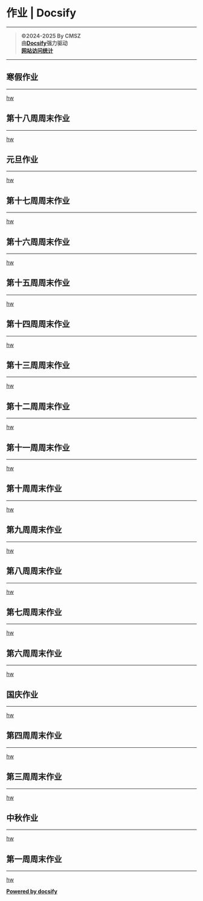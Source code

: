 ﻿<h1> 作业 | Docsify </h1>

---

> **©2024-2025 By CMSZ**  
> **由[Docsify](https://docsify.js.org/)强力驱动**  
> [**网站访问统计**](https://umami.acmsz.top/share/9PRtp5s5D0AqW9Hz/hw.acmsz.top)

---

## 寒假作业

---

[hw](/hw_G8S1/19.md ':include')

## 第十八周周末作业

---

[hw](/hw_G8S1/18.md ':include')

## 元旦作业

---

[hw](/hw_G8S1/new.md ':include')

## 第十七周周末作业

---

[hw](/hw_G8S1/17.md ':include')

## 第十六周周末作业

---

[hw](/hw_G8S1/16.md ':include')

## 第十五周周末作业

---

[hw](/hw_G8S1/15.md ':include')

## 第十四周周末作业

---

[hw](/hw_G8S1/14.md ':include')

## 第十三周周末作业

---

[hw](/hw_G8S1/13.md ':include')

## 第十二周周末作业

---

[hw](/hw_G8S1/12.md ':include')

## 第十一周周末作业

---

[hw](/hw_G8S1/11.md ':include')

## 第十周周末作业

---

[hw](/hw_G8S1/10.md ':include')

## 第九周周末作业

---

[hw](/hw_G8S1/9.md ':include')

## 第八周周末作业

---

[hw](/hw_G8S1/8.md ':include')

## 第七周周末作业

---

[hw](/hw_G8S1/7.md ':include')

## 第六周周末作业

---

[hw](/hw_G8S1/6.md ':include')

## 国庆作业

---

[hw](/hw_G8S1/5.md ':include')

## 第四周周末作业

---

[hw](/hw_G8S1/4.md ':include')

## 第三周周末作业

---

[hw](/hw_G8S1/3.md ':include')

## 中秋作业

---

[hw](/hw_G8S1/2.md ':include')

## 第一周周末作业

---

[hw](/hw_G8S1/1.md ':include')

[**Powered by docsify**](https://docsify.js.org)
